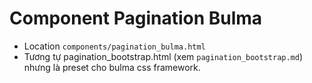 # Component Pagination Bulma
- Location `components/pagination_bulma.html`
- Tương tự pagination_bootstrap.html (xem `pagination_bootstrap.md`) nhưng là preset cho bulma css framework.
